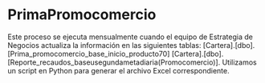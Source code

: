 # PrimaPromocomercio
Este proceso se ejecuta mensualmente cuando el equipo de Estrategia de Negocios actualiza la información en las siguientes tablas:  [Cartera].[dbo].[Prima_promocomercio_base_inicio_producto70] [Cartera].[dbo].[Reporte_recaudos_baseusegundametadiaria(Promocomercio)]. Utilizamos un script en Python para generar el archivo Excel correspondiente.
